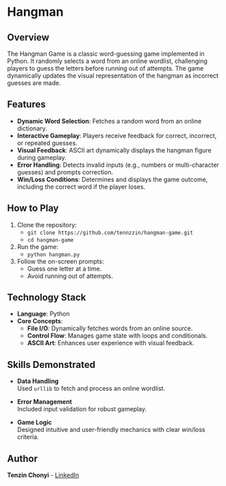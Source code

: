 # Hangman

## Overview

The Hangman Game is a classic word-guessing game implemented in Python. It randomly selects a word from an online wordlist, challenging players to guess the letters before running out of attempts. The game dynamically updates the visual representation of the hangman as incorrect guesses are made.

## Features
- **Dynamic Word Selection**: Fetches a random word from an online dictionary.
- **Interactive Gameplay**: Players receive feedback for correct, incorrect, or repeated guesses.
- **Visual Feedback**: ASCII art dynamically displays the hangman figure during gameplay.
- **Error Handling**: Detects invalid inputs (e.g., numbers or multi-character guesses) and prompts correction.
- **Win/Loss Conditions**: Determines and displays the game outcome, including the correct word if the player loses.

## How to Play
1. Clone the repository:
   - `git clone https://github.com/tennzzin/hangman-game.git`
   - `cd hangman-game`
2. Run the game:
   - `python hangman.py`
3. Follow the on-screen prompts:
   - Guess one letter at a time.
   - Avoid running out of attempts.

## Technology Stack
- **Language**: Python
- **Core Concepts**:
  - **File I/O**: Dynamically fetches words from an online source.
  - **Control Flow**: Manages game state with loops and conditionals.
  - **ASCII Art**: Enhances user experience with visual feedback.

## Skills Demonstrated
- **Data Handling**  
  Used `urllib` to fetch and process an online wordlist.
  
- **Error Management**  
  Included input validation for robust gameplay.
  
- **Game Logic**  
  Designed intuitive and user-friendly mechanics with clear win/loss criteria.

## Author

**Tenzin Chonyi** - [LinkedIn](https://www.linkedin.com/in/tenzin-chonyi-871863252)

